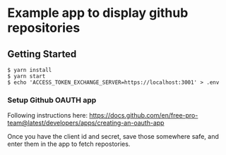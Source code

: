 # Example app to display github repositories

## Getting Started

```shell
$ yarn install
$ yarn start
$ echo 'ACCESS_TOKEN_EXCHANGE_SERVER=https://localhost:3001' > .env
```

### Setup Github OAUTH app
Following instructions here: https://docs.github.com/en/free-pro-team@latest/developers/apps/creating-an-oauth-app

Once you have the client id and secret, save those somewhere safe, and enter them in the app to fetch repostories.
